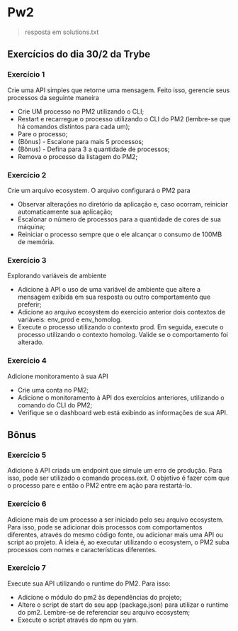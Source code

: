 # Pw2

> resposta em solutions.txt

## Exercícios do dia 30/2 da Trybe

### Exercício 1

  Crie uma API simples que retorne uma mensagem. Feito isso, gerencie seus processos da seguinte maneira

* Crie UM processo no PM2 utilizando o CLI;
* Restart e recarregue o processo utilizando o CLI do PM2 (lembre-se que há comandos distintos para cada um);
* Pare o processo;
* (Bônus) - Escalone para mais 5 processos;
* (Bônus) - Defina para 3 a quantidade de processos;
* Remova o processo da listagem do PM2;

### Exercício 2

  Crie um arquivo ecosystem. O arquivo configurará o PM2 para

* Observar alterações no diretório da aplicação e, caso ocorram, reiniciar automaticamente sua aplicação;
* Escalonar o número de processos para a quantidade de cores de sua máquina;
* Reiniciar o processo sempre que o ele alcançar o consumo de 100MB de memória.

### Exercício 3

  Explorando variáveis de ambiente

* Adicione à API o uso de uma variável de ambiente que altere a mensagem exibida em sua resposta ou outro comportamento que preferir;
* Adicione ao arquivo ecosystem do exercício anterior dois contextos de variáveis: env_prod e env_homolog.
* Execute o processo utilizando o contexto prod. Em seguida, execute o processo utilizando o contexto homolog. Valide se o comportamento foi alterado.

### Exercício 4

  Adicione monitoramento à sua API

* Crie uma conta no PM2;
* Adicione o monitoramento à API dos exercícios anteriores, utilizando o comando do CLI do PM2;
* Verifique se o dashboard web está exibindo as informações de sua API.

## Bônus

### Exercício 5

  Adicione à API criada um endpoint que simule um erro de produção. Para isso, pode ser utilizado o comando process.exit. O objetivo é fazer com que o processo pare e então o PM2 entre em ação para restartá-lo.

### Exercício 6

  Adicione mais de um processo a ser iniciado pelo seu arquivo ecosystem. Para isso, pode se adicionar dois processos com comportamentos diferentes, através do mesmo código fonte, ou adicionar mais uma API ou script ao projeto. A ideia é, ao executar utilizando o ecosystem, o PM2 suba processos com nomes e características diferentes.

### Exercício 7

  Execute sua API utilizando o runtime do PM2. Para isso:

* Adicione o módulo do pm2 às dependências do projeto;
* Altere o script de start do seu app (package.json) para utilizar o runtime do pm2. Lembre-se de referenciar seu arquivo ecosystem;
* Execute o script através do npm ou yarn.
